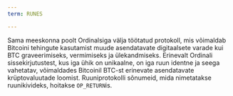 ```yaml
---
term: RUNES

---
```

Sama meeskonna poolt Ordinalsiga välja töötatud protokoll, mis võimaldab Bitcoini tehingute kasutamist muude asendatavate digitaalsete varade kui BTC graveerimiseks, vermimiseks ja ülekandmiseks. Erinevalt Ordinali sissekirjutustest, kus iga ühik on unikaalne, on iga ruun identne ja seega vahetatav, võimaldades Bitcoinil BTC-st erinevate asendatavate krüptovaluutade loomist. Ruuniprotokolli sõnumeid, mida nimetatakse ruunikivideks, hoitakse `OP_RETURN`is.
